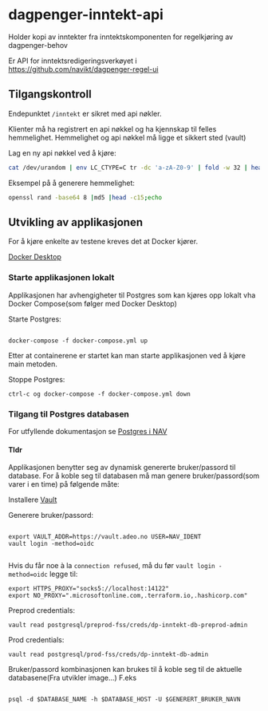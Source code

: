 # dagpenger-inntekt-api

Holder kopi av inntekter fra inntektskomponenten for regelkjøring av dagpenger-behov

Er API for inntektsredigeringsverkøyet i https://github.com/navikt/dagpenger-regel-ui

## Tilgangskontroll

Endepunktet `/inntekt` er sikret med api nøkler. 

Klienter må ha registrert en api nøkkel og ha kjennskap til felles hemmelighet. Hemmelighet og api nøkkel må ligge et sikkert sted (vault)

Lag en ny api nøkkel ved å kjøre: 

```bash
cat /dev/urandom | env LC_CTYPE=C tr -dc 'a-zA-Z0-9' | fold -w 32 | head -n 1
```


Eksempel på å generere hemmelighet: 

```bash
openssl rand -base64 8 |md5 |head -c15;echo
```


## Utvikling av applikasjonen

For å kjøre enkelte av testene kreves det at Docker kjører.

[Docker Desktop](https://www.docker.com/products/docker-desktop)


### Starte applikasjonen lokalt

Applikasjonen har avhengigheter til Postgres som kan kjøres
opp lokalt vha Docker Compose(som følger med Docker Desktop) 


Starte Postgres: 
```

docker-compose -f docker-compose.yml up

```
Etter at containerene er startet kan man starte applikasjonen ved å kjøre main metoden.


Stoppe Postgres:

```
ctrl-c og docker-compose -f docker-compose.yml down 

```

### Tilgang til Postgres databasen

For utfyllende dokumentasjon se [Postgres i NAV](https://github.com/navikt/utvikling/blob/master/PostgreSQL.md)

#### Tldr

Applikasjonen benytter seg av dynamisk genererte bruker/passord til database.
For å koble seg til databasen må man genere bruker/passord(som varer i en time)
på følgende måte:

Installere [Vault](https://www.vaultproject.io/downloads.html)

Generere bruker/passord: 

```

export VAULT_ADDR=https://vault.adeo.no USER=NAV_IDENT
vault login -method=oidc


```

Hvis du får noe à la `connection refused`, må du før `vault login -method=oidc` legge til:
```
export HTTPS_PROXY="socks5://localhost:14122" 
export NO_PROXY=".microsoftonline.com,.terraform.io,.hashicorp.com"
```

Preprod credentials:

```
vault read postgresql/preprod-fss/creds/dp-inntekt-db-preprod-admin

```

Prod credentials:

```
vault read postgresql/prod-fss/creds/dp-inntekt-db-admin

```

Bruker/passord kombinasjonen kan brukes til å koble seg til de aktuelle databasene(Fra utvikler image...)
F.eks

```

psql -d $DATABASE_NAME -h $DATABASE_HOST -U $GENERERT_BRUKER_NAVN

```


